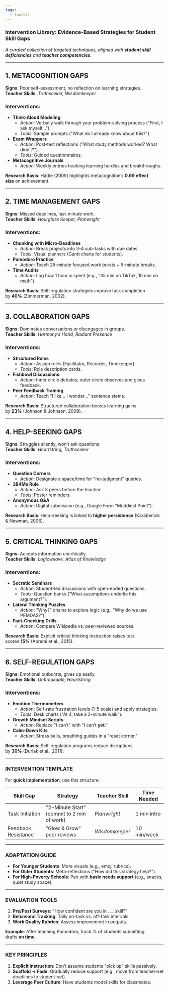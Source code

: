 ```yaml
---
tags:
  - toolkit
---
```


### **Intervention Library: Evidence-Based Strategies for Student Skill Gaps**

_A curated collection of targeted techniques, aligned with **student skill deficiencies** and **teacher competencies**._

---

## **1. METACOGNITION GAPS**

**Signs**: Poor self-assessment, no reflection on learning strategies.  
**Teacher Skills**: _Truthseeker, Wisdomkeeper_

### **Interventions:**

- **Think-Aloud Modeling**
    - _Action_: Verbally walk through your problem-solving process ("First, I ask myself...").
    - _Tools_: Sample prompts ("What do I already know about this?").
- **Exam Wrappers**
    - _Action_: Post-test reflections ("What study methods worked? What didn’t?").
    - _Tools_: Guided questionnaires.
- **Metacognitive Journals**
    - _Action_: Weekly entries tracking learning hurdles and breakthroughs.

**Research Basis**: Hattie (2009) highlights metacognition’s **0.69 effect size** on achievement.

---

## **2. TIME MANAGEMENT GAPS**

**Signs**: Missed deadlines, last-minute work.  
**Teacher Skills**: _Hourglass Keeper, Planwright_

### **Interventions:**

- **Chunking with Micro-Deadlines**
    - _Action_: Break projects into 3-4 sub-tasks with due dates.
    - _Tools_: Visual planners (Gantt charts for students).
- **Pomodoro Practice**
    - _Action_: Teach 25-minute focused work bursts + 5-minute breaks.
- **Time Audits**
    - _Action_: Log how 1 hour is spent (e.g., "35 min on TikTok, 10 min on math").

**Research Basis**: Self-regulation strategies improve task completion by **40%** (Zimmerman, 2002).

---

## **3. COLLABORATION GAPS**

**Signs**: Dominates conversations or disengages in groups.  
**Teacher Skills**: _Harmony’s Hand, Radiant Presence_

### **Interventions:**

- **Structured Roles**
    - _Action_: Assign roles (Facilitator, Recorder, Timekeeper).
    - _Tools_: Role description cards.
- **Fishbowl Discussions**
    - _Action_: Inner circle debates; outer circle observes and gives feedback.
- **Peer Feedback Training**
    - _Action_: Teach "I like... I wonder..." sentence stems.

**Research Basis**: Structured collaboration boosts learning gains by **23%** (Johnson & Johnson, 2009).

---

## **4. HELP-SEEKING GAPS**

**Signs**: Struggles silently, won’t ask questions.  
**Teacher Skills**: _Heartstring, Truthseeker_

### **Interventions:**

- **Question Corners**
    - _Action_: Designate a space/time for "no-judgment" queries.
- **3B4Me Rule**
    - _Action_: Ask 3 peers before the teacher.
    - _Tools_: Poster reminders.
- **Anonymous Q&A**
    - _Action_: Digital submission (e.g., Google Form "Muddiest Point").

**Research Basis**: Help-seeking is linked to **higher persistence** (Karabenick & Newman, 2006).

---

## **5. CRITICAL THINKING GAPS**

**Signs**: Accepts information uncritically.  
**Teacher Skills**: _Logicweave, Atlas of Knowledge_

### **Interventions:**

- **Socratic Seminars**
    - _Action_: Student-led discussions with open-ended questions.
    - _Tools_: Question banks ("What assumptions underlie this argument?").
- **Lateral Thinking Puzzles**
    - _Action_: "Why?" chains to explore logic (e.g., "Why do we use PEMDAS?").
- **Fact-Checking Drills**
    - _Action_: Compare Wikipedia vs. peer-reviewed sources.

**Research Basis**: Explicit critical thinking instruction raises test scores **15%** (Abrami et al., 2015).

---

## **6. SELF-REGULATION GAPS**

**Signs**: Emotional outbursts, gives up easily.  
**Teacher Skills**: _Unbreakable, Heartstring_

### **Interventions:**

- **Emotion Thermometers**
    - _Action_: Self-rate frustration levels (1-5 scale) and apply strategies.
    - _Tools_: Desk charts ("At 4, take a 2-minute walk").
- **Growth Mindset Scripts**
    - _Action_: Replace "I can’t" with "I can’t **yet**."
- **Calm-Down Kits**
    - _Action_: Stress balls, breathing guides in a "reset corner."

**Research Basis**: Self-regulation programs reduce disruptions by **30%** (Durlak et al., 2011).

---

### **INTERVENTION TEMPLATE**

For **quick implementation**, use this structure:

|**Skill Gap**|**Strategy**|**Teacher Skill**|**Time Needed**|
|---|---|---|---|
|Task Initiation|"2-Minute Start" (commit to 2 min of work)|_Planwright_|1 min intro|
|Feedback Resistance|"Glow & Grow" peer reviews|_Wisdomkeeper_|10 min/week|

---

### **ADAPTATION GUIDE**

- **For Younger Students**: More visuals (e.g., emoji rubrics).
- **For Older Students**: Meta-reflections ("How did this strategy help?").
- **For High-Poverty Schools**: Pair with **basic needs support** (e.g., snacks, quiet study space).

---

### **EVALUATION TOOLS**

1. **Pre/Post Surveys**: "How confident are you in ___ skill?"
2. **Behavioral Tracking**: Tally on-task vs. off-task intervals.
3. **Work Quality Rubrics**: Assess improvement in outputs.

**Example**: After teaching Pomodoro, track % of students submitting drafts **on time**.

---

### **KEY PRINCIPLES**

1. **Explicit Instruction**: Don’t assume students "pick up" skills passively.
2. **Scaffold → Fade**: Gradually reduce support (e.g., move from teacher-set deadlines to student-set).
3. **Leverage Peer Culture**: Have students model skills for classmates.